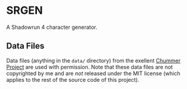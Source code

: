 # SRGEN

A Shadowrun 4 character generator.

## Data Files

Data files (anything in the `data/` directory) from the exellent 
[Chummer Project](http://chummergen.com/) are used with permission.
Note that these data files are not copyrighted by me and are *not* released
under the MIT license (which applies to the rest of the source code of this
project).
